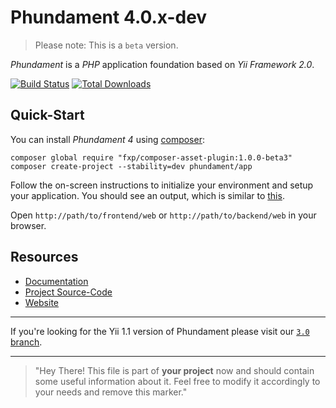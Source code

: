 Phundament 4.0.x-dev
====================

> Please note: This is a `beta` version.

_Phundament_ is a _PHP_ application foundation based on _Yii Framework 2.0_.

[![Build Status](https://travis-ci.org/phundament/app.svg?branch=4.0)](https://travis-ci.org/phundament/app)
[![Total Downloads](https://poser.pugx.org/phundament/app/downloads.png)](https://packagist.org/packages/phundament/app)

Quick-Start
-----------

You can install _Phundament 4_ using [composer](https://getcomposer.org/download/):

~~~
composer global require "fxp/composer-asset-plugin:1.0.0-beta3"
composer create-project --stability=dev phundament/app
~~~

Follow the on-screen instructions to initialize your environment and setup your application.
You should see an output, which is similar to [this](https://gist.github.com/schmunk42/3bcfbba5411bb9ea66f4).

Open `http://path/to/frontend/web` or `http://path/to/backend/web` in your browser.


Resources
---------

- [Documentation](docs/README.md)
- [Project Source-Code](https://github.com/phundament/app)
- [Website](http://phundament.com)

---

If you're looking for the Yii 1.1 version of Phundament please visit our [`3.0` branch](https://github.com/phundament/app/tree/3.0).

---

> "Hey There! This file is part of **your project** now and should contain some useful information about it.
> Feel free to modify it accordingly to your needs and remove this marker."
